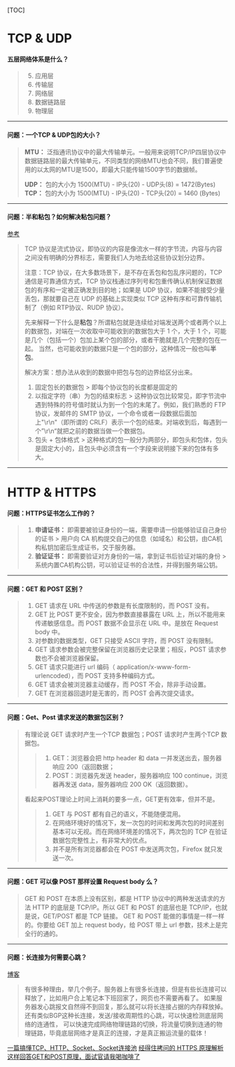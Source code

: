 [TOC]

# TCP & UDP

#### **五层网络体系是什么？**
> 5. 应用层
> 4. 传输层
> 3. 网络层
> 2. 数据链路层
> 1. 物理层

---
#### **问题：一个TCP & UDP包的大小？**
> **MTU：** 泛指通讯协议中的最大传输单元。一般用来说明TCP/IP四层协议中数据链路层的最大传输单元，不同类型的网络MTU也会不同，我们普遍使用的以太网的MTU是1500，即最大只能传输1500字节的数据帧。
>
> **UDP：** 包的大小为 1500(MTU) - IP头(20) - UDP头(8) = 1472(Bytes)
> **TCP：** 包的大小为 1500(MTU) - IP头(20) - TCP头(20) = 1460 (Bytes)

---

#### **问题：半和粘包？如何解决粘包问题？**
[参考](https://github.com/balloonwj/CppGuide/blob/master/articles/%E7%BD%91%E7%BB%9C%E7%BC%96%E7%A8%8B/TCP%E5%8D%8F%E8%AE%AE%E5%A6%82%E4%BD%95%E8%A7%A3%E5%86%B3%E7%B2%98%E5%8C%85%E3%80%81%E5%8D%8A%E5%8C%85%E9%97%AE%E9%A2%98.md)
> TCP 协议是流式协议，即协议的内容是像流水一样的字节流，内容与内容之间没有明确的分界标志，需要我们人为地去给这些协议划分边界。
>
> 注意：TCP 协议，在大多数场景下，是不存在丢包和包乱序问题的，TCP 通信是可靠通信方式，TCP 协议栈通过序列号和包重传确认机制保证数据包的有序和一定被正确发到目的地；如果是 UDP 协议，如果不能接受少量丢包，那就要自己在 UDP 的基础上实现类似 TCP 这种有序和可靠传输机制了（例如 RTP协议、RUDP 协议）。
>
> 先来解释一下什么是**粘包**？所谓粘包就是连续给对端发送两个或者两个以上的数据包，对端在一次收取中可能收到的数据包大于 1 个，大于 1 个，可能是几个（包括一个）包加上某个包的部分，或者干脆就是几个完整的包在一起。 当然，也可能收到的数据只是一个包的部分，这种情况一般也叫**半包**。
>
> 解决方案：想办法从收到的数据中把包与包的边界给区分出来。
> 1. 固定包长的数据包
     > 即每个协议包的长度都是固定的
> 2. 以指定字符（串）为包的结束标志
     > 这种协议包比较常见，即字节流中遇到特殊的符号值时就认为到一个包的末尾了。例如，我们熟悉的 FTP协议，发邮件的 SMTP 协议，一个命令或者一段数据后面加上"\r\n"（即所谓的 CRLF）表示一个包的结束。对端收到后，每遇到一个”\r\n“就把之前的数据当做一个数据包。
> 3. 包头 + 包体格式
     > 这种格式的包一般分为两部分，即包头和包体，包头是固定大小的，且包头中必须含有一个字段来说明接下来的包体有多大。
---

# HTTP & HTTPS

#### **问题：HTTPS证书怎么工作的？**
> 1. **申请证书：** 即需要被验证身份的一端，需要申请一份能够验证自己身份的证书
    > 用户向 CA 机构提交自己的信息（如域名）和公钥，由CA机构私钥加密后生成证书，交于服务器。
> 2. **验证证书：** 即需要验证对方身份的一端，拿到证书后验证对端的身份
    > 系统内置CA机构公钥，可以验证证书的合法性，并得到服务端公钥。

---

#### **问题：GET 和 POST 区别？**
> 1.  GET 请求在 URL 中传送的参数是有长度限制的，而 POST 没有。 
> 2.  GET 比 POST 更不安全，因为参数直接暴露在 URL 上，所以不能用来传递敏感信息。而 POST 数据不会显示在 URL 中。是放在 Request body 中。 
> 3.  对参数的数据类型，GET 只接受 ASCII 字符，而 POST 没有限制。 
> 4.  GET 请求参数会被完整保留在浏览器历史记录里；相反，POST 请求参数也不会被浏览器保留。 
> 5.  GET 请求只能进行 url 编码（ application/x-www-form-urlencoded），而 POST 支持多种编码方式。 
> 6.  GET 请求会被浏览器主动缓存，而 POST 不会，除非手动设置。 
> 7.  GET 在浏览器回退时是无害的，而 POST 会再次提交请求。 

---

#### **问题：Get、Post 请求发送的数据包区别？**
> 有理论说 GET 请求时产生一个TCP 数据包；POST 请求时产生两个TCP 数据包。
> > 1. GET：浏览器会把 http header 和 data 一并发送出去，服务器响应 200（返回数据； 
> > 2. POST：浏览器先发送 header，服务器响应 100 continue，浏览器再发送 data，服务器响应 200 OK（返回数据）。 
> 
> 看起来POST理论上时间上消耗的要多一点，GET更有效率，但并不是。
> > 1. GET 与 POST 都有自己的语义，不能随便混用。
> > 2. 在网络环境好的情况下，发一次包的时间和发两次包的时间差别基本可以无视。而在网络环境差的情况下，两次包的 TCP 在验证数据包完整性上，有非常大的优点。 
> > 3. 并不是所有浏览器都会在 POST 中发送两次包，Firefox 就只发送一次。

---

#### **问题：GET 可以像 POST 那样设置 Request body 么？**
>GET 和 POST 在本质上没有区别，都是 HTTP 协议中的两种发送请求的方法
>HTTP 的底层是 TCP/IP。所以 GET 和 POST 的底层也是 TCP/IP，也就是说，GET/POST 都是 TCP 链接。
>GET 和 POST 能做的事情是一样一样的。你要给 GET 加上 request body，给 POST 带上 url 参数，技术上是完全行的通的。

---

#### **问题：长连接为何需要心跳？**
[博客](https://mp.weixin.qq.com/s?__biz=MzIxNTM3NDE2Nw==&mid=2247486859&idx=1&sn=2d6b9c00dd60714bd7a5be2015833b52&chksm=97980db3a0ef84a57197a5c564ba2298d2882fc28e8ee52e856766e0cd48a687536bf1a6cf96&scene=132#wechat_redirect)
> 有很多种理由，举几个例子。服务器上有很多长连接，但是有些长连接可以释放了，比如用户合上笔记本下班回家了，网页也不需要再看了。
> 如果服务器发心跳报文自然得不到回复，那么就可以将长连接占据的内存释放掉。 还有类似BGP这种长连接，发送/接收周期性的心跳，可以快速检测底层网络的连通性，
> 可以快速完成网络物理链路的切换，将流量切换到连通的物理链路，毕竟底层网络才是真正的连接，才是真正搬运流量的载体！


[一篇搞懂TCP、HTTP、Socket、Socket连接池](https://mp.weixin.qq.com/s/00wm0tzz8Q1kUIQSlLXnUA)
[经得住拷问的 HTTPS 原理解析](https://mp.weixin.qq.com/s/KcW89_ohdxE4lgmKbEYoHg)
[这样回答GET和POST原理，面试官请我喝咖啡了](https://mp.weixin.qq.com/s/q-0s5Czi8uxGm5Hka-wbNw)